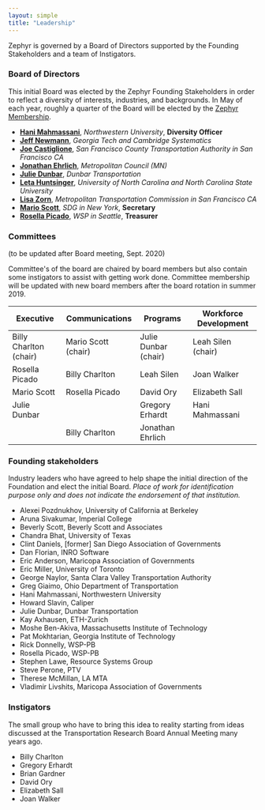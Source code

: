 ```yaml
---
layout: simple
title: "Leadership"
---
```


Zephyr is governed by a Board of Directors supported by the Founding Stakeholders and a team of Instigators.

### <i class="fa fa-institution" style="color:#{{ site.highlight-color }}" aria-hidden="true"></i> Board of Directors

This initial Board was elected by the Zephyr Founding Stakeholders in order to reflect a diversity of interests, industries, and backgrounds. In May of each year, roughly a quarter of the Board will be elected by the [Zephyr Membership](/members).

- **[Hani Mahmassani](https://www.linkedin.com/in/mahmassani/)**, _Northwestern University_, **Diversity Officer**
- **[Jeff Newmann](https://www.newman.me/)**, _Georgia Tech and Cambridge Systematics_
- **[Joe Castiglione](https://www.linkedin.com/in/joe-castiglione-7873aa11/)**, _San Francisco County Transportation Authority in San Francisco CA_
- **[Jonathan Ehrlich](https://www.linkedin.com/in/jnehrlich/)**, _Metropolitan Council (MN)_
- **[Julie Dunbar](https://www.linkedin.com/in/julie-dunbar-a219879/)**, _Dunbar Transportation_
- **[Leta Huntsinger](https://www.linkedin.com/in/leta-huntsinger-phd-pe-016363a5/)**, _University of North Carolina and North Carolina State University_
- **[Lisa Zorn](https://www.linkedin.com/in/lisazorn/)**, _Metropolitan Transportation Commission in San Francisco CA_
- **[Mario Scott](https://www.linkedin.com/in/mario-scott-38822917/)**, _SDG in New York_, **Secretary**
- **[Rosella Picado](https://www.linkedin.com/in/rosella-picado-265507)**, _WSP in Seattle_, **Treasurer**

### Committees

(to be updated after Board meeting, Sept. 2020)

Committee's of the board are chaired by board members but also contain some instigators to assist with getting work done. Committee membership will be updated with new board members after the board rotation in summer 2019.

| **Executive**          | **Communications**  | **Programs**         | **Workforce Development** |
| ---------------------- | ------------------- | -------------------- | ------------------------- |
| Billy Charlton (chair) | Mario Scott (chair) | Julie Dunbar (chair) | Leah Silen (chair)        |
| Rosella Picado         | Billy Charlton      | Leah Silen           | Joan Walker               |
| Mario Scott            | Rosella Picado      | David Ory            | Elizabeth Sall            |
| Julie Dunbar           |                     | Gregory Erhardt      | Hani Mahmassani           |
|                        | Billy Charlton      | Jonathan Ehrlich     |

### <i class="fa fa-users" style="color:#{{ site.highlight-color }}" aria-hidden="true"></i> Founding stakeholders

Industry leaders who have agreed to help shape the initial direction of the Foundation and elect the initial Board.
_Place of work for identification purpose only and does not indicate the endorsement of that institution._

- Alexei Pozdnukhov, University of California at Berkeley
- Aruna Sivakumar, Imperial College
- Beverly Scott, Beverly Scott and Associates
- Chandra Bhat, University of Texas
- Clint Daniels, [former] San Diego Association of Governments
- Dan Florian, INRO Software
- Eric Anderson, Maricopa Association of Governments
- Eric Miller, University of Toronto
- George Naylor, Santa Clara Valley Transportation Authority
- Greg Giaimo, Ohio Department of Transportation
- Hani Mahmassani, Northwestern University
- Howard Slavin, Caliper
- Julie Dunbar, Dunbar Transportation
- Kay Axhausen, ETH-Zurich
- Moshe Ben-Akiva, Massachusetts Institute of Technology
- Pat Mokhtarian, Georgia Institute of Technology
- Rick Donnelly, WSP-PB
- Rosella Picado, WSP-PB
- Stephen Lawe, Resource Systems Group
- Steve Perone, PTV
- Therese McMillan, LA MTA
- Vladimir Livshits, Maricopa Association of Governments

### <i class="fa fa-rocket" style="color:#{{ site.highlight-color }}" aria-hidden="true"></i> Instigators

The small group who have to bring this idea to reality starting from ideas discussed at the Transportation Research Board Annual Meeting many years ago.

- Billy Charlton
- Gregory Erhardt
- Brian Gardner
- David Ory
- Elizabeth Sall
- Joan Walker
